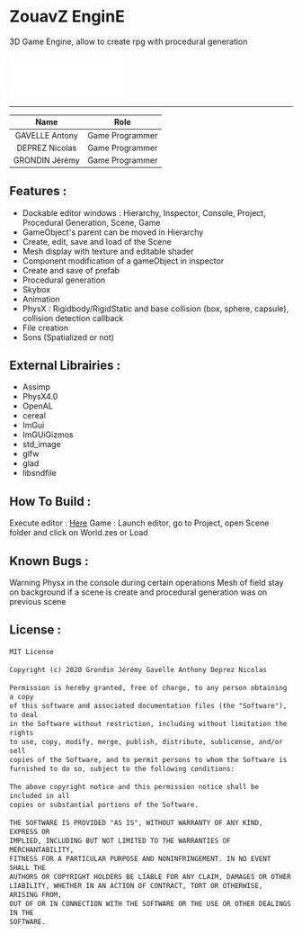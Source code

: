 # ZouavZ EnginE

3D Game Engine, allow to create rpg with procedural generation

![#Isart](Media/ISART-Digital.png)

___

| Name | Role|
|:---:|:---:|
| GAVELLE Antony | Game Programmer
| DEPREZ Nicolas | Game Programmer
| GRONDIN Jérémy | Game Programmer


## Features :
- Dockable editor windows : Hierarchy, Inspector, Console, Project, Procedural Generation, Scene, Game
- GameObject's parent can be moved in Hierarchy
- Create, edit, save and load of the Scene
- Mesh display with texture and editable shader 
- Component modification of a gameObject in inspector
- Create and save of prefab
- Procedural generation
- Skybox
- Animation
- PhysX : Rigidbody/RigidStatic and base collision (box, sphere, capsule), collision detection callback
- File creation
- Sons (Spatialized or not)

## External Librairies : 
- Assimp
- PhysX4.0
- OpenAL
- cereal
- ImGui
- ImGUiGizmos
- std_image
- glfw
- glad
- libsndfile


## How To Build : 
Execute editor : [Here](ZouavZEngine\ZouavZEnginE.exe)
Game : Launch editor, go to Project, open Scene folder and click on World.zes or Load

## Known Bugs :
Warning Physx in the console during certain operations
Mesh of field stay on background if a scene is create and procedural generation was on previous scene

## License :

    MIT License

    Copyright (c) 2020 Grondin Jérémy Gavelle Anthony Deprez Nicolas

    Permission is hereby granted, free of charge, to any person obtaining a copy
    of this software and associated documentation files (the "Software"), to deal
    in the Software without restriction, including without limitation the rights
    to use, copy, modify, merge, publish, distribute, sublicense, and/or sell
    copies of the Software, and to permit persons to whom the Software is
    furnished to do so, subject to the following conditions:

    The above copyright notice and this permission notice shall be included in all
    copies or substantial portions of the Software.

    THE SOFTWARE IS PROVIDED "AS IS", WITHOUT WARRANTY OF ANY KIND, EXPRESS OR
    IMPLIED, INCLUDING BUT NOT LIMITED TO THE WARRANTIES OF MERCHANTABILITY,
    FITNESS FOR A PARTICULAR PURPOSE AND NONINFRINGEMENT. IN NO EVENT SHALL THE
    AUTHORS OR COPYRIGHT HOLDERS BE LIABLE FOR ANY CLAIM, DAMAGES OR OTHER
    LIABILITY, WHETHER IN AN ACTION OF CONTRACT, TORT OR OTHERWISE, ARISING FROM,
    OUT OF OR IN CONNECTION WITH THE SOFTWARE OR THE USE OR OTHER DEALINGS IN THE
    SOFTWARE.
